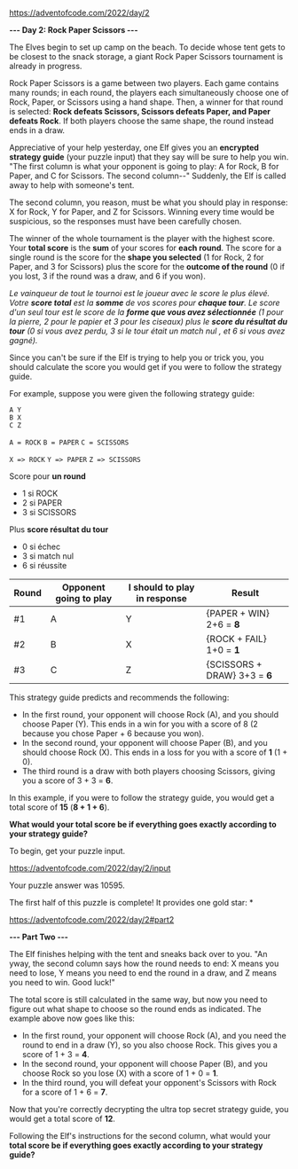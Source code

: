 https://adventofcode.com/2022/day/2

**--- Day 2: Rock Paper Scissors ---**

The Elves begin to set up camp on the beach. To decide whose tent gets to be closest to the snack storage, a giant Rock Paper Scissors tournament is already in progress.

Rock Paper Scissors is a game between two players. Each game contains many rounds; in each round, the players each simultaneously choose one of Rock, Paper, or Scissors using a hand shape. Then, a winner for that round is selected: **Rock defeats Scissors, Scissors defeats Paper, and Paper defeats Rock**. If both players choose the same shape, the round instead ends in a draw.

Appreciative of your help yesterday, one Elf gives you an **encrypted strategy guide** (your puzzle input) that they say will be sure to help you win. "The first column is what your opponent is going to play: A for Rock, B for Paper, and C for Scissors. The second column--" Suddenly, the Elf is called away to help with someone's tent.

The second column, you reason, must be what you should play in response: X for Rock, Y for Paper, and Z for Scissors. Winning every time would be suspicious, so the responses must have been carefully chosen.

The winner of the whole tournament is the player with the highest score. Your **total score** is the **sum** of your scores for **each round**. The score for a single round is the score for the **shape you selected** (1 for Rock, 2 for Paper, and 3 for Scissors) plus the score for the **outcome of the round** (0 if you lost, 3 if the round was a draw, and 6 if you won).

*Le vainqueur de tout le tournoi est le joueur avec le score le plus élevé. Votre **score total** est la **somme** de vos scores pour **chaque tour**. Le score d'un seul tour est le score de la **forme que vous avez sélectionnée** (1 pour la pierre, 2 pour le papier et 3 pour les ciseaux) plus le **score du résultat du tour** (0 si vous avez perdu, 3 si le tour était un match nul , et 6 si vous avez gagné).*

Since you can't be sure if the Elf is trying to help you or trick you, you should calculate the score you would get if you were to follow the strategy guide.

For example, suppose you were given the following strategy guide:
```
A Y
B X
C Z
```

`A = ROCK`
`B = PAPER`
`C = SCISSORS`

`X => ROCK`
`Y => PAPER`
`Z => SCISSORS`

Score pour **un round**
- 1 si ROCK
- 2 si PAPER
- 3 si SCISSORS

Plus **score résultat du tour**
- 0 si échec
- 3 si match nul
- 6 si réussite


| Round | Opponent going to play | I should to play in response | Result                        |
| ----- | ---------------------- | ---------------------------- | ----------------------------- |
| #1    | A                      | Y                            | {PAPER + WIN} 2+6 = **8**     |
| #2    | B                      | X                            | {ROCK + FAIL} 1+0 = **1**     |
| #3    | C                      | Z                            | {SCISSORS + DRAW} 3+3 = **6** |

This strategy guide predicts and recommends the following:

- In the first round, your opponent will choose Rock (A), and you should choose Paper (Y). This ends in a win for you with a score of 8 (2 because you chose Paper + 6 because you won).
- In the second round, your opponent will choose Paper (B), and you should choose Rock (X). This ends in a loss for you with a score of **1** (1 + 0).
- The third round is a draw with both players choosing Scissors, giving you a score of 3 + 3 = **6**.

In this example, if you were to follow the strategy guide, you would get a total score of **15** (**8 + 1 + 6**).

**What would your total score be if everything goes exactly according to your strategy guide?**

To begin, get your puzzle input.

https://adventofcode.com/2022/day/2/input


Your puzzle answer was 10595.

The first half of this puzzle is complete! It provides one gold star: *


https://adventofcode.com/2022/day/2#part2


**--- Part Two ---**

The Elf finishes helping with the tent and sneaks back over to you. "An  yway, the second column says how the round needs to end: X means you need to lose, Y means you need to end the round in a draw, and Z means you need to win. Good luck!"

The total score is still calculated in the same way, but now you need to figure out what shape to choose so the round ends as indicated. The example above now goes like this:

- In the first round, your opponent will choose Rock (A), and you need the round to end in a draw (Y), so you also choose Rock. This gives you a score of 1 + 3 = **4**.
- In the second round, your opponent will choose Paper (B), and you choose Rock so you lose (X) with a score of 1 + 0 = **1**.
- In the third round, you will defeat your opponent's Scissors with Rock for a score of 1 + 6 = **7**.

Now that you're correctly decrypting the ultra top secret strategy guide, you would get a total score of **12**.

Following the Elf's instructions for the second column, what would your **total score be if everything goes exactly according to your strategy guide?**

